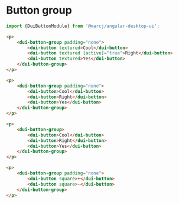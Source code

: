 <h1>Button group</h1>

```typescript
import {DuiButtonModule} from '@marcj/angular-desktop-ui';
```

```html
<p>
    <dui-button-group padding="none">
        <dui-button textured>Cool</dui-button>
        <dui-button textured [active]="true">Right</dui-button>
        <dui-button textured>Yes</dui-button>
    </dui-button-group>
</p>

<p>
    <dui-button-group padding="none">
        <dui-button>Cool</dui-button>
        <dui-button>Right</dui-button>
        <dui-button>Yes</dui-button>
    </dui-button-group>
</p>

<p>
    <dui-button-group>
        <dui-button>Cool</dui-button>
        <dui-button>Right</dui-button>
        <dui-button>Yes</dui-button>
    </dui-button-group>
</p>

<p>
    <dui-button-group padding="none">
        <dui-button square>+</dui-button>
        <dui-button square>-</dui-button>
    </dui-button-group>
</p>
```

<api-doc module="components/button/button.component" component="ButtonGroupComponent"></api-doc>
